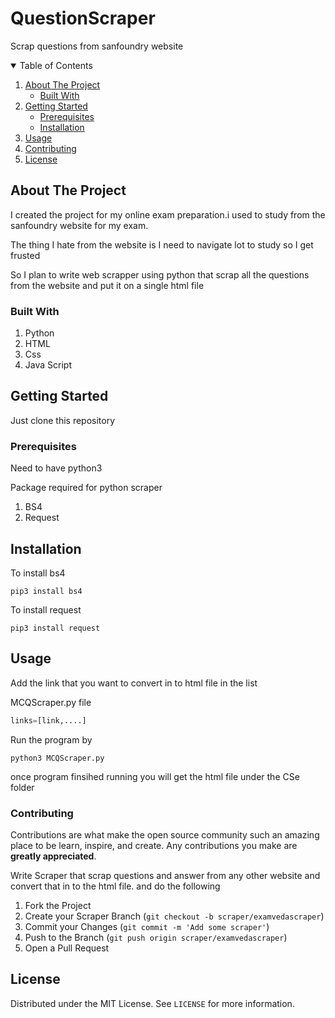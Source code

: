 # QuestionScraper
Scrap questions from sanfoundry website

<!-- TABLE OF CONTENTS -->

<details open="open">
  <summary>Table of Contents</summary>
  <ol>
    <li>
      <a href="#about-the-project">About The Project</a>
      <ul>
        <li><a href="#built-with">Built With</a></li>
      </ul>
    </li>
    <li>
      <a href="#getting-started">Getting Started</a>
      <ul>
        <li><a href="#prerequisites">Prerequisites</a></li>
        <li><a href="#installation">Installation</a></li>
      </ul>
    </li>
    <li><a href="#usage">Usage</a></li>
    <li><a href="#contributing">Contributing</a></li>
    <li><a href="#license">License</a></li>
  </ol>
</details>


<!-- ABOUT THE PROJECT -->
## About The Project

<p>I created the project for my online exam preparation.i used to study from the sanfoundry website for my exam.</p>
<p>The thing I hate from the website is I need to navigate lot to study so I get frusted</p>
<p>So I plan to write web scrapper using python that scrap all the questions from the website and put it on a single html file </p>

### Built With

<ol>
<li> Python</li>
<li> HTML</li>
<li> Css</li>
<li> Java Script</li>
</ol>


## Getting Started

Just clone this repository 

### Prerequisites

Need to have python3  

Package required for python scraper
<ol>
<li> BS4</li>
<li> Request</li>
</ol>

## Installation

To install bs4 

```
pip3 install bs4
```
To install request

```
pip3 install request
```

## Usage

<p> Add the link that you want to convert in to html file in the list</p>

MCQScraper.py file

```py
links=[link,....]
```
<p> Run the program by </p>


```
python3 MCQScraper.py
```

<p>once program finsihed running you will get the html file under the CSe folder</p>

### Contributing

Contributions are what make the open source community such an amazing place to be learn, inspire, and create. Any contributions you make are **greatly appreciated**.

<p> Write Scraper that scrap questions and answer from any other website and convert that in to the html file. and do the following</p>

1. Fork the Project
2. Create your Scraper Branch (`git checkout -b scraper/examvedascraper`)
3. Commit your Changes (`git commit -m 'Add some scraper'`)
4. Push to the Branch (`git push origin scraper/examvedascraper`)
5. Open a Pull Request

## License

Distributed under the MIT License. See `LICENSE` for more information.

